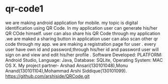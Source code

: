 # qr-code1  
we are making android application for mobile.
my topic is digital identification using QR Code.
In my application user can generate his/her QR COde himself. 
user can also share his QR Code through my application .we are maked a sharing button in application 
user can also scan other qr code through my app. 
we are making a registration page for user .
every user have own id and password,through his/her id and password user will sign on and view and edit his/her profile . 
Software Developed:
PLATFORM: Android Studio, 
Language: Java, 
Database: SQLite, 
Operating System: MAC OS X.
My project partner- Arshad Ansari(130101048),Monu Anand(130101104),Mohammad Arshi Siddique(130101099).
https://github.com/arshiside/QRCode.git
